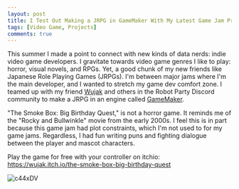 ```yaml
---
layout: post
title: I Test Out Making a JRPG in GameMaker With My Latest Game Jam Project
tags: [Video Game, Projects]
comments: true
---
```


This summer I made a point to connect with new kinds of data nerds: indie video game developers. I gravitate towards video game genres I like to play: horror, visual novels, and RPGs. Yet, a good chunk of my new friends like Japanese Role Playing Games (JRPGs). I'm between major jams where I'm the main developer, and I wanted to stretch my game dev comfort zone. I teamed up with my friend [Wujak](https://m.twitch.tv/wujak/home) and others in the Robot Party Discord community to make a JRPG in an engine called [GameMaker](https://gamemaker.io/en). 

"The Smoke Box: Big Birthday Quest," is not a horror game. It reminds me of the "Rocky and Bullwinkle" movie from the early 2000s. I feel this is in part because this game jam had plot constraints, which I'm not used to for my game jams. Regardless, I had fun writing puns and fighting dialogue between the player and mascot characters. 

Play the game for free with your controller on itchio: https://wujak.itch.io/the-smoke-box-big-birthday-quest

![c44xDV](https://github.com/user-attachments/assets/1202453d-953d-4933-a4bd-d87c28aad036)
